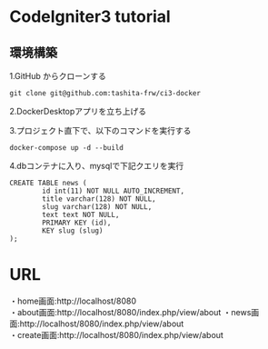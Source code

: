 # CodeIgniter3 tutorial  

## 環境構築  

1.GitHub からクローンする
```
git clone git@github.com:tashita-frw/ci3-docker
```  

2.DockerDesktopアプリを立ち上げる  

3.プロジェクト直下で、以下のコマンドを実行する  
```
docker-compose up -d --build
```

4.dbコンテナに入り、mysqlで下記クエリを実行
```
CREATE TABLE news (
        id int(11) NOT NULL AUTO_INCREMENT,
        title varchar(128) NOT NULL,
        slug varchar(128) NOT NULL,
        text text NOT NULL,
        PRIMARY KEY (id),
        KEY slug (slug)
);
```

# URL  
・home画面:http://localhost/8080  
・about画面:http://localhost/8080/index.php/view/about
・news画面:http://localhost/8080/index.php/view/about  
・create画面:http://localhost/8080/index.php/view/about  
  
